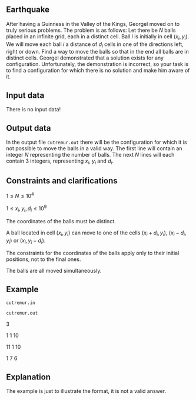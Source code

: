 ## Earthquake

After having a Guinness in the Valley of the Kings, Georgel moved on to truly serious problems. The problem is as follows: Let there be $N$ balls placed in an infinite grid, each in a distinct cell. Ball $i$ is initially in cell $(x_i, y_i)$. We will move each ball $i$ a distance of $d_i$ cells in one of the directions left, right or down. Find a way to move the balls so that in the end all balls are in distinct cells. Georgel demonstrated that a solution exists for any configuration. Unfortunately, the demonstration is incorrect, so your task is to find a configuration for which there is no solution and make him aware of it.

## Input data

There is no input data!

## Output data

In the output file `cutremur.out` there will be the configuration for which it is not possible to move the balls in a valid way. The first line will contain an integer $N$ representing the number of balls. The next $N$ lines will each contain 3 integers, representing $x_i$, $y_i$ and $d_i$.

## Constraints and clarifications

$1 \leq N \leq 10^4$

$1 \leq x_i, y_i, d_i \leq 10^9$

The coordinates of the balls must be distinct.

A ball located in cell $(x_i, y_i)$ can move to one of the cells $(x_i + d_i, y_i)$, $(x_i - d_i, y_i)$ or $(x_i, y_i - d_i)$.

The constraints for the coordinates of the balls apply only to their initial positions, not to the final ones.

The balls are all moved simultaneously.

## Example

`cutremur.in`

`cutremur.out`

3

1 1 10

11 1 10

1 7 6

## Explanation

The example is just to illustrate the format, it is not a valid answer.